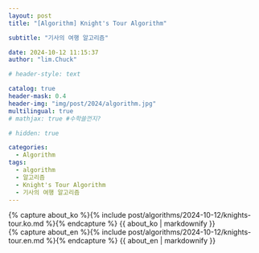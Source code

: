 ```yaml
---
layout: post
title: "[Algorithm] Knight's Tour Algorithm"

subtitle: "기사의 여행 알고리즘"

date: 2024-10-12 11:15:37
author: "lim.Chuck"

# header-style: text

catalog: true
header-mask: 0.4
header-img: "img/post/2024/algorithm.jpg"
multilingual: true
# mathjax: true #수학쓸껀지?

# hidden: true

categories:
  - Algorithm
tags:
  - algorithm
  - 알고리즘
  - Knight's Tour Algorithm
  - 기사의 여행 알고리즘
---
```


<div class="ko post-container">
    {% capture about_ko %}{% include post/algorithms/2024-10-12/knights-tour.ko.md %}{% endcapture %}
    {{ about_ko | markdownify }}
</div>
<div class="en post-container">
    {% capture about_en %}{% include post/algorithms/2024-10-12/knights-tour.en.md %}{% endcapture %}
    {{ about_en | markdownify }}
</div>
